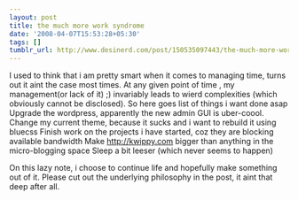 ```yaml
---
layout: post
title: the much more work syndrome
date: '2008-04-07T15:53:28+05:30'
tags: []
tumblr_url: http://www.desinerd.com/post/150535097443/the-much-more-work-syndrome
---
```

I used to think that i am pretty smart when it comes to managing time, turns out it aint the case most times. At any given point of time , my management(or lack of it) ;) invariably leads to wierd complexities (which obviously cannot be disclosed). So here goes list of things i want done asap
Upgrade the wordpress, apparently the new admin GUI is uber-coool.
Change my current theme, because it sucks and i want to rebuild it using bluecss
Finish work on the projects i have started, coz they are blocking available bandwidth
Make http://kwippy.com bigger than anything in the micro-blogging space
Sleep a bit leeser (which never seems to happen)

On this lazy note, i choose to continue life and hopefully make something out of it. Please cut out the underlying philosophy in the post, it aint that deep after all.
